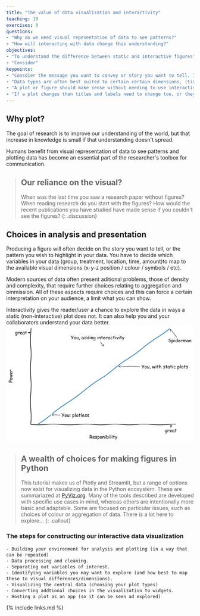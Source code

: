 ```yaml
---
title: "The value of data visualization and interactivity"
teaching: 10
exercises: 0
questions:
- "Why do we need visual repesentation of data to see patterns?"
- "How will interacting with data change this understanding?"
objectives:
- "To understand the difference between static and interactive figures"
- "Consider"
keypoints:
- "Consdier the message you want to convey or story you want to tell. Is it clearer with interactivity?"
- "Data types are often best suited to certain certain dimensions, (timeseries as a continuous x-axis, rather than coloured groups)"
- "A plot or figure should make sense without needing to use interactivity"
- "If a plot changes then titles and labels need to change too, or they will be inaccurate or misleading"
---
```


## Why plot?
The goal of research is to improve our understanding of the world, but that increase in knowledge is small if that understanding doesn't spread.  

Humans benefit from visual representation of data to see patterns and plotting data has become an essential part of the researcher's toolbox for communication.

> ## Our reliance on the visual?
> When was the last time you saw a research paper without figures?
> When reading research do you start with the figures?
> How would the recent publications you have studied have made sense if you couldn't see the figures?
{: .discussion}

## Choices in analysis and presentation
Producing a figure will often decide on the story you want to tell, or the pattern you wish to highlight in your data. You have to decide which variables in your data (group, treatment, location, time, amount)to map to the available visual dimensions (x-y-z position / colour / symbols / etc).

Modern sources of data often present aditional problems, those of density and complexity, that require further choices relating to aggregation and ommission. All of these aspects require choices and this can force a certain interpretation on your audience, a limit what you can show.

Interactivity gives the reader/user a chance to explore the data in ways a static (non-interactive) plot does not.  It can also help you and your collaborators understand your data better.
![Plotting can be used to enlighten, interactivity can allow exploration](../fig/plotting_power.png)

> ## A wealth of choices for making figures in Python
> This tutorial makes us of Plotly and Streamlit, but a range of options now exist for visualizing data in the Python ecosystem.  These are summariazed at [PyViz.org](https://pyviz.org/tools.html).
> Many of the tools described are developed with specific use cases in mind, whereas others are intentionally more basic and adaptable. Some are focused on particular issues, such as choices of colour or aggregation of data. There is a lot here to explore...
{: .callout}

### The steps for constructing our interactive data visualization

    - Building your environment for analysis and plotting (in a way that can be repeated)
    - Data processing and cleaning. 
    - Separating out variables of interest.
    - Identifying variables you may want to explore (and how best to map these to visual differences/dimensions).
    - Visualizing the central data (choosing your plot types)
    - Converting addtional choices in the visualization to widgets.
    - Hosting a plot as an app (so it can be seen ad explored)

{% include links.md %}
